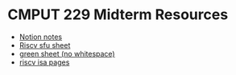 # CMPUT 229 Midterm Resources

- [Notion notes](https://familiar-crest-868.notion.site/229-Midterm-Resources-6dd5b0200c14427ba4dc5a2a47c859f8)
- [Riscv sfu sheet](https://www.cs.sfu.ca/~ashriram/Courses/CS295/assets/notebooks/RISCV/RISCV_CARD.pdf)
- [green sheet (no whitespace)](https://drive.google.com/file/d/1Im0a9T7zLE-rItUWMI8Q7AZu_y_Na-gn/view?usp=sharing)
- [riscv isa pages](https://msyksphinz-self.github.io/riscv-isadoc/html/index.html)